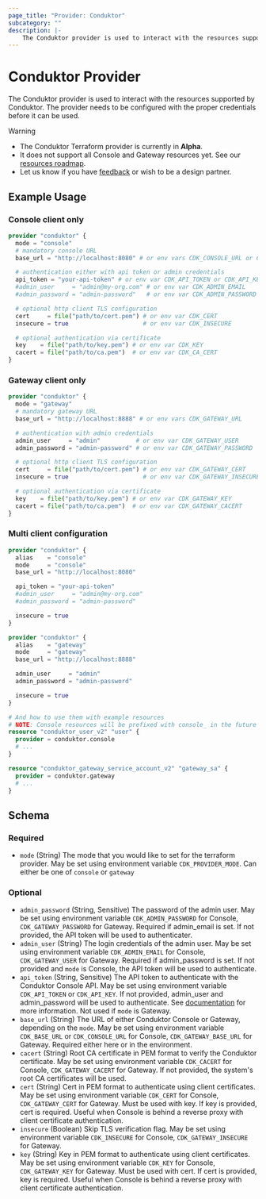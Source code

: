 ```yaml
---
page_title: "Provider: Conduktor"
subcategory: ""
description: |-
    The Conduktor provider is used to interact with the resources supported by Conduktor. The provider needs to be configured with the proper credentials before it can be used.
---
```


# Conduktor Provider

The Conduktor provider is used to interact with the resources supported by Conduktor. The provider needs to be configured with the proper credentials before it can be used.

> [!WARNING]
> - The Conduktor Terraform provider is currently in **Alpha**.
> - It does not support all Console and Gateway resources yet. See our [resources roadmap](https://github.com/conduktor/terraform-provider-conduktor/blob/main/README.md#resources-roadmap).
> - Let us know if you have [feedback](https://product.conduktor.help/c/74-terraform-provider) or wish to be a design partner.

## Example Usage

### Console client only

```terraform
provider "conduktor" {
  mode = "console"
  # mandatory console URL
  base_url = "http://localhost:8080" # or env vars CDK_CONSOLE_URL or CDK_BASE_URL

  # authentication either with api token or admin credentials
  api_token = "your-api-token" # or env var CDK_API_TOKEN or CDK_API_KEY
  #admin_user     = "admin@my-org.com" # or env var CDK_ADMIN_EMAIL
  #admin_password = "admin-password"   # or env var CDK_ADMIN_PASSWORD

  # optional http client TLS configuration
  cert     = file("path/to/cert.pem") # or env var CDK_CERT
  insecure = true                     # or env var CDK_INSECURE

  # optional authentication via certificate
  key    = file("path/to/key.pem") # or env var CDK_KEY
  cacert = file("path/to/ca.pem")  # or env var CDK_CA_CERT
}
```

### Gateway client only

```terraform
provider "conduktor" {
  mode = "gateway"
  # mandatory gateway URL
  base_url = "http://localhost:8888" # or env vars CDK_GATEWAY_URL

  # authentication with admin credentials
  admin_user     = "admin"          # or env var CDK_GATEWAY_USER
  admin_password = "admin-password" # or env var CDK_GATEWAY_PASSWORD

  # optional http client TLS configuration
  cert     = file("path/to/cert.pem") # or env var CDK_GATEWAY_CERT
  insecure = true                     # or env var CDK_GATEWAY_INSECURE

  # optional authentication via certificate
  key    = file("path/to/key.pem") # or env var CDK_GATEWAY_KEY
  cacert = file("path/to/ca.pem")  # or env var CDK_GATEWAY_CACERT
}
```

### Multi client configuration

```terraform
provider "conduktor" {
  alias    = "console"
  mode     = "console"
  base_url = "http://localhost:8080"

  api_token = "your-api-token"
  #admin_user     = "admin@my-org.com"
  #admin_password = "admin-password"

  insecure = true
}

provider "conduktor" {
  alias    = "gateway"
  mode     = "gateway"
  base_url = "http://localhost:8888"

  admin_user     = "admin"
  admin_password = "admin-password"

  insecure = true
}

# And how to use them with example resources
# NOTE: Console resources will be prefixed with console_ in the future to avoid confusion
resource "conduktor_user_v2" "user" {
  provider = conduktor.console
  # ...
}

resource "conduktor_gateway_service_account_v2" "gateway_sa" {
  provider = conduktor.gateway
  # ...
}
```

<!-- schema generated by tfplugindocs -->
## Schema

### Required

- `mode` (String) The mode that you would like to set for the terraform provider. May be set using environment variable `CDK_PROVIDER_MODE`. Can either be one of `console` or `gateway`

### Optional

- `admin_password` (String, Sensitive) The password of the admin user. May be set using environment variable `CDK_ADMIN_PASSWORD` for Console, `CDK_GATEWAY_PASSWORD` for Gateway. Required if admin_email is set. If not provided, the API token will be used to authenticater.
- `admin_user` (String) The login credentials of the admin user. May be set using environment variable `CDK_ADMIN_EMAIL` for Console, `CDK_GATEWAY_USER` for Gateway. Required if admin_password is set. If not provided and `mode` is Console, the API token will be used to authenticate.
- `api_token` (String, Sensitive) The API token to authenticate with the Conduktor Console API. May be set using environment variable `CDK_API_TOKEN` or `CDK_API_KEY`. If not provided, admin_user and admin_password will be used to authenticate. See [documentation](https://docs.conduktor.io/platform/reference/api-reference/#generate-an-api-key) for more information. Not used if `mode` is Gateway.
- `base_url` (String) The URL of either Conduktor Console or Gateway, depending on the `mode`. May be set using environment variable `CDK_BASE_URL` or `CDK_CONSOLE_URL` for Console, `CDK_GATEWAY_BASE_URL` for Gateway. Required either here or in the environment.
- `cacert` (String) Root CA certificate in PEM format to verify the Conduktor certificate. May be set using environment variable `CDK_CACERT` for Console, `CDK_GATEWAY_CACERT` for Gateway. If not provided, the system's root CA certificates will be used.
- `cert` (String) Cert in PEM format to authenticate using client certificates. May be set using environment variable `CDK_CERT` for Console, `CDK_GATEWAY_CERT` for Gateway. Must be used with key. If key is provided, cert is required. Useful when Console is behind a reverse proxy with client certificate authentication.
- `insecure` (Boolean) Skip TLS verification flag. May be set using environment variable `CDK_INSECURE` for Console, `CDK_GATEWAY_INSECURE` for Gateway.
- `key` (String) Key in PEM format to authenticate using client certificates. May be set using environment variable `CDK_KEY` for Console, `CDK_GATEWAY_KEY` for Gateway. Must be used with cert. If cert is provided, key is required. Useful when Console is behind a reverse proxy with client certificate authentication.


